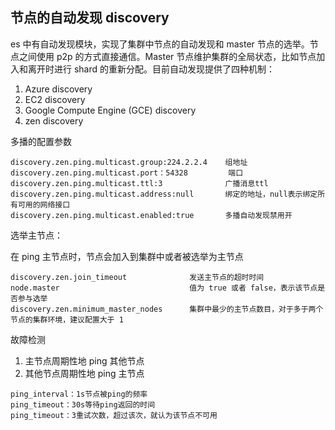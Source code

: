 
## 节点的自动发现 discovery
 es 中有自动发现模块，实现了集群中节点的自动发现和 master 节点的选举。节点之间使用 p2p 的方式直接通信。Master 节点维护集群的全局状态，比如节点加入和离开时进行 shard 的重新分配。目前自动发现提供了四种机制：

 1. Azure discovery
 2. EC2 discovery
 3. Google Compute Engine (GCE) discovery
 4. zen discovery

多播的配置参数

```
discovery.zen.ping.multicast.group:224.2.2.4    组地址  
discovery.zen.ping.multicast.port：54328         端口  
discovery.zen.ping.multicast.ttl:3              广播消息ttl  
discovery.zen.ping.multicast.address:null       绑定的地址，null表示绑定所有可用的网络接口  
discovery.zen.ping.multicast.enabled:true       多播自动发现禁用开
 ```

选举主节点：

在 ping 主节点时，节点会加入到集群中或者被选举为主节点

```
discovery.zen.join_timeout              发送主节点的超时时间
node.master                             值为 true 或者 false，表示该节点是否参与选举
discovery.zen.minimum_master_nodes      集群中最少的主节点数目，对于多于两个节点的集群环境，建议配置大于 1
```

故障检测

1. 主节点周期性地 ping 其他节点
2. 其他节点周期性地 ping 主节点

```
ping_interval：1s节点被ping的频率  
ping_timeout：30s等待ping返回的时间  
ping_timeout：3重试次数，超过该次，就认为该节点不可用
```